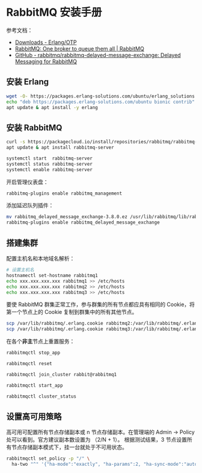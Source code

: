 
# RabbitMQ 安装手册
参考文档：

- [Downloads - Erlang/OTP](https://www.erlang.org/downloads)
- [RabbitMQ: One broker to queue them all | RabbitMQ](https://www.rabbitmq.com/)
- [GitHub - rabbitmq/rabbitmq-delayed-message-exchange: Delayed Messaging for RabbitMQ](https://github.com/rabbitmq/rabbitmq-delayed-message-exchange)

## 安装 Erlang
```bash
wget -O- https://packages.erlang-solutions.com/ubuntu/erlang_solutions.asc | sudo apt-key add -
echo "deb https://packages.erlang-solutions.com/ubuntu bionic contrib" | sudo tee /etc/apt/sources.list.d/rabbitmq.list
apt update & apt install -y erlang
```

## 安装 RabbitMQ
```bash
curl -s https://packagecloud.io/install/repositories/rabbitmq/rabbitmq-server/script.deb.sh | sudo bash
apt update & apt install rabbitmq-server
```
```bash
systemctl start  rabbitmq-server
systemctl status rabbitmq-server
systemctl enable rabbitmq-server
```
开启管理仪表盘：
```bash
rabbitmq-plugins enable rabbitmq_management
```
添加延迟队列插件：
```bash
mv rabbitmq_delayed_message_exchange-3.8.0.ez /usr/lib/rabbitmq/lib/rabbitmq_server-3.8.11/plugins/
rabbitmq-plugins enable rabbitmq_delayed_message_exchange
```

## 搭建集群
配置主机名和本地域名解析：
```bash
# 设置主机名
hostnamectl set-hostname rabbitmq1
echo xxx.xxx.xxx.xxx rabbitmq1 >> /etc/hosts
echo xxx.xxx.xxx.xxx rabbitmq2 >> /etc/hosts
echo xxx.xxx.xxx.xxx rabbitmq3 >> /etc/hosts
```
要使 RabbitMQ 群集正常工作，参与群集的所有节点都应具有相同的 Cookie，将第一个节点上的 Cookie 复制到群集中的所有其他节点。
```bash
scp /var/lib/rabbitmq/.erlang.cookie rabbitmq2:/var/lib/rabbitmq/.erlang.cookie
scp /var/lib/rabbitmq/.erlang.cookie rabbitmq3:/var/lib/rabbitmq/.erlang.cookie
```
在各个**非主**节点上重置服务：
```bash
rabbitmqctl stop_app

rabbitmqctl reset

rabbitmqctl join_cluster rabbit@rabbitmq1

rabbitmqctl start_app

rabbitmqctl cluster_status
```

## 设置高可用策略
高可用可配置所有节点存储副本或 n 节点存储副本。在管理端的 Admin -> Policy 处可以看到。官方建议副本数设置为 （2/N + 1）。
根据测试结果，3 节点设置所有节点存储副本模式下，挂一台就处于不可用状态。
```bash
rabbitmqctl set_policy -p "/" \
  ha-two "^" '{"ha-mode":"exactly", "ha-params":2, "ha-sync-mode":"automatic"}'
```

